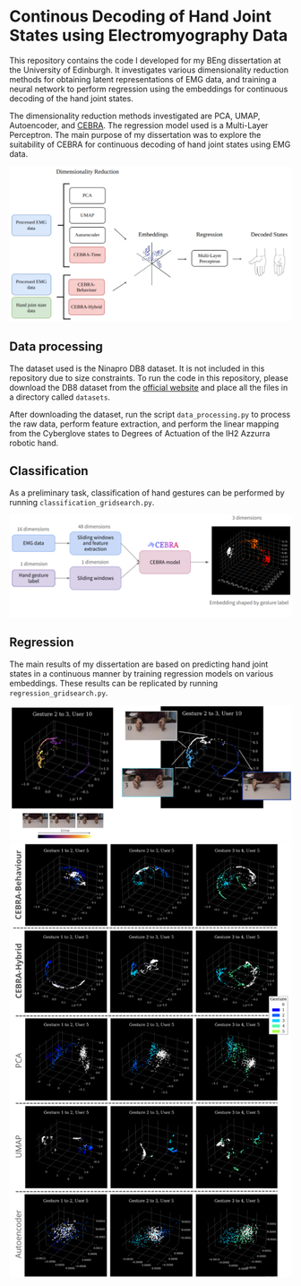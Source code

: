 # Continous Decoding of Hand Joint States using Electromyography Data

This repository contains the code I developed for my BEng dissertation at the University of Edinburgh. It investigates various dimensionality reduction methods for obtaining latent representations of EMG data, and training a neural network to perform regression using the embeddings for continuous decoding of the hand joint states.

The dimensionality reduction methods investigated are PCA, UMAP, Autoencoder, and [CEBRA](https://cebra.ai/). The regression model used is a Multi-Layer Perceptron. The main purpose of my dissertation was to explore the suitability of CEBRA for continuous decoding of hand joint states using EMG data.

<div align="center">
    <img src="schematics/regression_methodology_flowchart_2.png" width="600" height="auto">
</div>



## Data processing
The dataset used is the Ninapro DB8 dataset. It is not included in this repository due to size constraints. To run the code in this repository, please download the DB8 dataset from the [official website](https://ninapro.hevs.ch/instructions/DB8.html) and place all the files in a directory called `datasets`.

After downloading the dataset, run the script `data_processing.py` to process the raw data, perform feature extraction, and perform the linear mapping from the Cyberglove states to Degrees of Actuation of the IH2 Azzurra robotic hand.


## Classification
As a preliminary task, classification of hand gestures can be performed by running `classification_gridsearch.py`. 

<div align="center">
    <img src="schematics/block_diagram_stimulus.png" width="600" height="auto">
</div>


## Regression
The main results of my dissertation are based on predicting hand joint states in a continuous manner by training regression models on various embeddings. These results can be replicated by running `regression_gridsearch.py`. 

<div align="center">
    <img src="schematics/gesture_transition_schematic.jpg" width="600" height="auto">
</div>



<div align="center">
    <img src="schematics/embedding-all-comparison.png" width="600" height="auto">
</div>